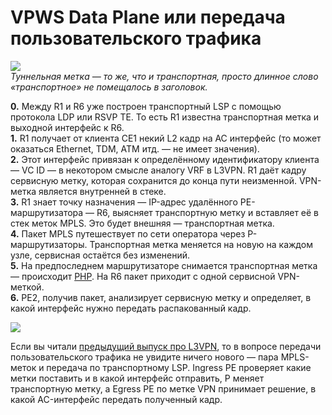 # VPWS Data Plane или передача пользовательского трафика

![](https://habrastorage.org/files/acb/a47/d41/acba47d41cdd4bd5be609823a10745d4.png)  
_Туннельная метка — то же, что и транспортная, просто длинное слово «транспортное» не помещалось в заголовок._

**0.** Между R1 и R6 уже построен транспортный LSP с помощью протокола LDP или RSVP TE. То есть R1 известна транспортная метка и выходной интерфейс к R6.  
**1.** R1 получает от клиента CE1 некий L2 кадр на AC интерфейс \(то может оказаться Ethernet, TDM, ATM итд. — не имеет значения\).  
**2.** Этот интерфейс привязан к определённому идентификатору клиента — VC ID — в некотором смысле аналогу VRF в L3VPN. R1 даёт кадру сервисную метку, которая сохранится до конца пути неизменной. VPN-метка является внутренней в стеке.  
**3.** R1 знает точку назначения — IP-адрес удалённого PE-маршрутизатора — R6, выясняет транспортную метку и вставляет её в стек меток MPLS. Это будет внешняя — транспортная метка.  
**4.** Пакет MPLS путешествует по сети оператора через P-маршрутизаторы. Транспортная метка меняется на новую на каждом узле, сервисная остаётся без изменений.  
**5.** На предпоследнем маршрутизаторе снимается транспортная метка — происходит [PHP](http://lookmeup.linkmeup.ru/#term487). На R6 пакет приходит с одной сервисной VPN-меткой.  
**6.** PE2, получив пакет, анализирует сервисную метку и определяет, в какой интерфейс нужно передать распакованный кадр.

![](https://habrastorage.org/files/a19/5a9/98a/a195a998a800472a97d486a8d3ec41a4.gif)

Если вы читали [предыдущий выпуск про L3VPN](https://linkmeup.ru/blog/204.html), то в вопросе передачи пользовательского трафика не увидите ничего нового — пара MPLS-меток и передача по транспортному LSP. Ingress PE проверяет какие метки поставить и в какой интерфейс отправить, P меняет транспортную метку, а Egress PE по метке VPN принимает решение, в какой AC-интерфейс передать полученный кадр.